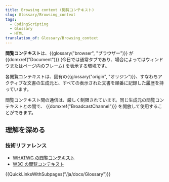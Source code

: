 ```yaml
---
title: Browsing context (閲覧コンテキスト)
slug: Glossary/Browsing_context
tags:
  - CodingScripting
  - Glossary
  - HTML
translation_of: Glossary/Browsing_context
---
```

**閲覧コンテキスト**は、{{glossary("browser", "ブラウザー")}} が {{domxref("Document")}} (今日では通常タブであり、場合によってはウィンドウまたはページ内のフレーム) を表示する環境です。

各閲覧コンテキストは、固有の{{glossary("origin", "オリジン")}}、すなわちアクティブな文書の生成元と、すべての表示された文書を順番に記録した履歴を持っています。

閲覧コンテキスト間の通信は、厳しく制限されています。同じ生成元の閲覧コンテキストとの間で、 {{domxref("BroadcastChannel")}} を開放して使用することができます。

## 理解を深める

### 技術リファレンス

- [WHATWG の閲覧コンテキスト](https://html.spec.whatwg.org/multipage/browsers.html#windows)
- [W3C の閲覧コンテキスト](http://w3c.github.io/html/browsers.html#sec-browsing-contexts)

{{QuickLinksWithSubpages("/ja/docs/Glossary")}}
